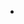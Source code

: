 - ~~~<u>Rintaro Masaoka</u>~~~, Tomohiro Soejima, Haruki Watanabe, "Quadratic dispersion relations in gapless frustration-free systems" [Phys. Rev. B 110, 195140](https://journals.aps.org/prb/abstract/10.1103/PhysRevB.110.195140), [arXiv:2406.06414](https://arxiv.org/abs/2406.06414)
